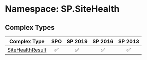 # Namespace: SP.SiteHealth

## Complex Types

Complex Type | SPO | SP 2019 | SP 2016 | SP 2013
----------|:---:|:-------:|:-------:|:-------:
[SiteHealthResult](./ComplexTypes/SiteHealthResult.md) | ✅ | ✅ | ✅ | ✅